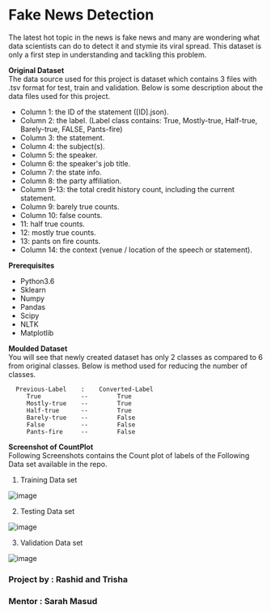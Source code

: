 # Fake News Detection
The latest hot topic in the news is fake news and many are wondering what data scientists can do to detect it and stymie its viral spread. This dataset is only a first step in understanding and tackling this problem.

__Original Dataset__  
The data source used for this project is dataset which contains 3 files with .tsv format for test, train and validation. Below is some description about the data files used for this project.

- Column 1: the ID of the statement ([ID].json).  
- Column 2: the label. (Label class contains: True, Mostly-true, Half-true, Barely-true, FALSE, Pants-fire)  
- Column 3: the statement.  
- Column 4: the subject(s).  
- Column 5: the speaker.  
- Column 6: the speaker's job title.  
- Column 7: the state info.  
- Column 8: the party affiliation.  
- Column 9-13: the total credit history count, including the current statement.  
- Column 9: barely true counts.  
- Column 10: false counts.  
- 11: half true counts.  
- 12: mostly true counts.  
- 13: pants on fire counts.  
- Column 14: the context (venue / location of the speech or statement).

__Prerequisites__    
- Python3.6  
- Sklearn  
- Numpy  
- Pandas  
- Scipy  
- NLTK  
- Matplotlib  

__Moulded Dataset__  
You will see that newly created dataset has only 2 classes as compared to 6 from original classes. Below is method used for reducing the number of classes.

      Previous-Label    :    Converted-Label
         True           --        True
         Mostly-true    --        True
         Half-true      --        True
         Barely-true    --        False
         False          --        False
         Pants-fire     --        False 
         
         
__Screenshot of CountPlot__  
Following Screenshots contains the Count plot of labels of the Following Data set available in the repo. 

1. Training Data set  


![image](https://user-images.githubusercontent.com/34310411/51328366-3d2a1f80-1a99-11e9-876a-4a574b016b93.png)

2. Testing Data set  

![image](https://user-images.githubusercontent.com/34310411/51328400-4fa45900-1a99-11e9-86ca-5da36a19711c.png)


3. Validation Data set  


![image](https://user-images.githubusercontent.com/34310411/51328441-65b21980-1a99-11e9-975c-7411b7771b6f.png)



### Project by : Rashid and Trisha  
### Mentor : Sarah Masud  

